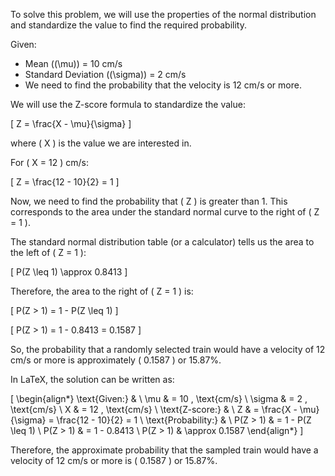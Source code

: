 To solve this problem, we will use the properties of the normal distribution and standardize the value to find the required probability.

Given:
- Mean (\(\mu\)) = 10 cm/s
- Standard Deviation (\(\sigma\)) = 2 cm/s
- We need to find the probability that the velocity is 12 cm/s or more.

We will use the Z-score formula to standardize the value:

\[ Z = \frac{X - \mu}{\sigma} \]

where \( X \) is the value we are interested in.

For \( X = 12 \) cm/s:

\[ Z = \frac{12 - 10}{2} = 1 \]

Now, we need to find the probability that \( Z \) is greater than 1. This corresponds to the area under the standard normal curve to the right of \( Z = 1 \).

The standard normal distribution table (or a calculator) tells us the area to the left of \( Z = 1 \):

\[ P(Z \leq 1) \approx 0.8413 \]

Therefore, the area to the right of \( Z = 1 \) is:

\[ P(Z > 1) = 1 - P(Z \leq 1) \]

\[ P(Z > 1) = 1 - 0.8413 = 0.1587 \]

So, the probability that a randomly selected train would have a velocity of 12 cm/s or more is approximately \( 0.1587 \) or 15.87%.

In LaTeX, the solution can be written as:

\[
\begin{align*}
\text{Given:} & \\
\mu & = 10 \, \text{cm/s} \\
\sigma & = 2 \, \text{cm/s} \\
X & = 12 \, \text{cm/s} \\
\text{Z-score:} & \\
Z & = \frac{X - \mu}{\sigma} = \frac{12 - 10}{2} = 1 \\
\text{Probability:} & \\
P(Z > 1) & = 1 - P(Z \leq 1) \\
P(Z > 1) & = 1 - 0.8413 \\
P(Z > 1) & \approx 0.1587
\end{align*}
\]

Therefore, the approximate probability that the sampled train would have a velocity of 12 cm/s or more is \( 0.1587 \) or 15.87%.